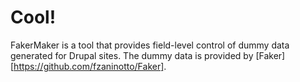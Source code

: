 # Cool!
FakerMaker is a tool that provides field-level control of dummy data generated for Drupal sites.  The dummy data is provided by [Faker][https://github.com/fzaninotto/Faker].



